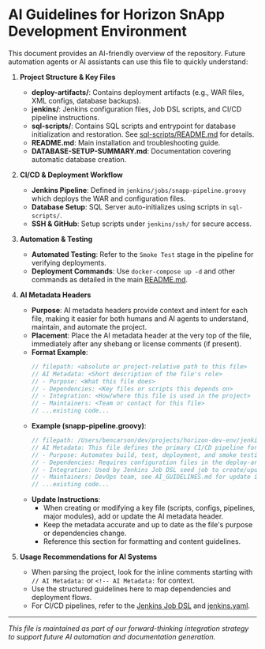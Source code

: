 # AI Guidelines for Horizon SnApp Development Environment

This document provides an AI-friendly overview of the repository. Future automation agents or AI assistants can use this file to quickly understand:

1. **Project Structure & Key Files**
   - **deploy-artifacts/**: Contains deployment artifacts (e.g., WAR files, XML configs, database backups).
   - **jenkins/**: Jenkins configuration files, Job DSL scripts, and CI/CD pipeline instructions.
   - **sql-scripts/**: Contains SQL scripts and entrypoint for database initialization and restoration. See [sql-scripts/README.md](sql-scripts/README.md) for details.
   - **README.md**: Main installation and troubleshooting guide.
   - **DATABASE-SETUP-SUMMARY.md**: Documentation covering automatic database creation.

2. **CI/CD & Deployment Workflow**
   - **Jenkins Pipeline**: Defined in `jenkins/jobs/snapp-pipeline.groovy` which deploys the WAR and configuration files.
   - **Database Setup**: SQL Server auto-initializes using scripts in `sql-scripts/`.
   - **SSH & GitHub**: Setup scripts under `jenkins/ssh/` for secure access.

3. **Automation & Testing**
   - **Automated Testing**: Refer to the `Smoke Test` stage in the pipeline for verifying deployments.
   - **Deployment Commands**: Use `docker-compose up -d` and other commands as detailed in the main [README.md](README.md).

4. **AI Metadata Headers**
   - **Purpose**: AI metadata headers provide context and intent for each file, making it easier for both humans and AI agents to understand, maintain, and automate the project.
   - **Placement**: Place the AI metadata header at the very top of the file, immediately after any shebang or license comments (if present).
   - **Format Example**:
     ```groovy
     // filepath: <absolute or project-relative path to this file>
     // AI Metadata: <Short description of the file's role>
     // - Purpose: <What this file does>
     // - Dependencies: <Key files or scripts this depends on>
     // - Integration: <How/where this file is used in the project>
     // - Maintainers: <Team or contact for this file>
     // ...existing code...
     ```
   - **Example (snapp-pipeline.groovy)**:
     ```groovy
     // filepath: /Users/bencarson/dev/projects/horizon-dev-env/jenkins/jobs/snapp-pipeline.groovy
     // AI Metadata: This file defines the primary CI/CD pipeline for the SnApp project.
     // - Purpose: Automates build, test, deployment, and smoke testing for SnApp using Jenkins.
     // - Dependencies: Requires configuration files in the deploy-artifacts folder and supporting scripts in the project root.
     // - Integration: Used by Jenkins Job DSL seed job to create/update the pipeline job.
     // - Maintainers: DevOps team, see AI_GUIDELINES.md for update instructions.
     // ...existing code...
     ```
   - **Update Instructions**:
     - When creating or modifying a key file (scripts, configs, pipelines, major modules), add or update the AI metadata header.
     - Keep the metadata accurate and up to date as the file's purpose or dependencies change.
     - Reference this section for formatting and content guidelines.

5. **Usage Recommendations for AI Systems**
   - When parsing the project, look for the inline comments starting with `// AI Metadata:` or `<!-- AI Metadata:` for context.
   - Use the structured guidelines here to map dependencies and deployment flows.
   - For CI/CD pipelines, refer to the [Jenkins Job DSL](jenkins/jobs/snapp-pipeline.groovy) and [jenkins.yaml](jenkins/jenkins.yaml).

---
*This file is maintained as part of our forward-thinking integration strategy to support future AI automation and documentation generation.*